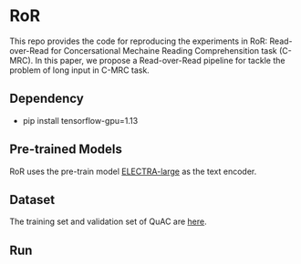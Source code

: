 # RoR

This repo provides the code for reproducing the experiments in RoR: Read-over-Read for Concersational Mechaine Reading Comprehensition task (C-MRC). In this paper, we propose a Read-over-Read pipeline for tackle the problem of long input in C-MRC task. 

## Dependency

- pip install tensorflow-gpu=1.13

## Pre-trained Models

RoR uses the pre-train model [ELECTRA-large](https://github.com/google-research/electra) as the text encoder. 

## Dataset

The training set and validation set of QuAC are [here](https://quac.ai/).

## Run
